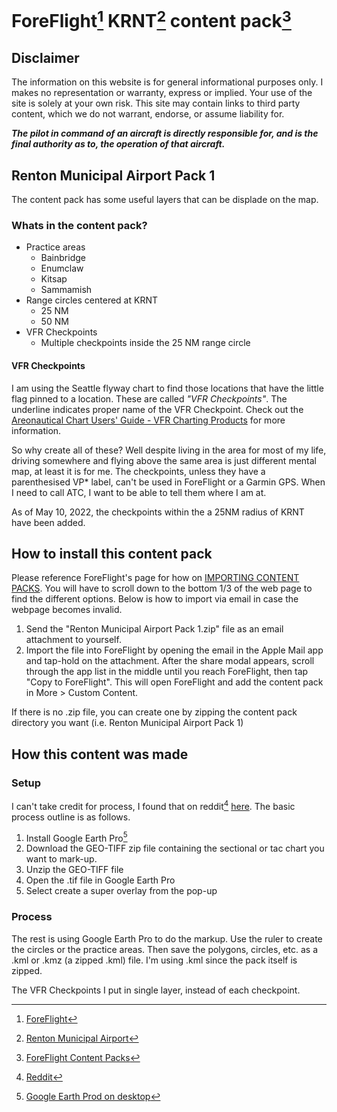 # ForeFlight[^1] KRNT[^2] content pack[^3]

## Disclaimer

The information on this website is for general informational purposes only. I makes no representation or warranty, express or implied. Your use of the site is solely at your own risk. This site may contain links to third party content, which we do not warrant, endorse, or assume liability for.

***The pilot in command of an aircraft is directly responsible for, and is the final authority as to, the operation of that aircraft.***

## Renton Municipal Airport Pack 1

The content pack has some useful layers that can be displade on the map.

### Whats in the content pack?

- Practice areas
  - Bainbridge
  - Enumclaw
  - Kitsap
  - Sammamish
- Range circles centered at KRNT
  - 25 NM
  - 50 NM
- VFR Checkpoints
  - Multiple checkpoints inside the 25 NM range circle

#### VFR Checkpoints

I am using the Seattle flyway chart to find those locations that have the little flag pinned to a location.  These are called *"VFR Checkpoints"*.  The underline indicates proper name of the VFR Checkpoint.  Check out the [Areonautical Chart Users' Guide - VFR Charting Products](https://aeronav.faa.gov/user_guide/20220324/cug-visual-edition.pdf) for more information.

So why create all of these?  Well despite living in the area for most of my life, driving somewhere and flying above the same area is just different mental map, at least it is for me.  The checkpoints, unless they have a parenthesised VP* label, can't be used in ForeFlight or a Garmin GPS.  When I need to call ATC, I want to be able to tell them where I am at.

As of May 10, 2022, the checkpoints within the a 25NM radius of KRNT have been added.

## How to install this content pack

Please reference ForeFlight's page for how on [IMPORTING CONTENT PACKS](https://foreflight.com/support/content-packs/).  You will have to scroll down to the bottom 1/3 of the web page to find the different options.  Below is how to import via email in case the webpage becomes invalid.

1. Send the "Renton Municipal Airport Pack 1.zip" file as an email attachment to yourself.
2. Import the file into ForeFlight by opening the email in the Apple Mail app and tap-hold on the attachment.  After the share modal appears, scroll through the app list in the middle until you reach ForeFlight, then tap "Copy to ForeFlight".  This will open ForeFlight and add the content pack in More > Custom Content.

If there is no .zip file, you can create one by zipping the content pack directory you want (i.e.  Renton Municipal Airport Pack 1)

## How this content was made

### Setup

I can't take credit for process, I found that on reddit[^5] [here](https://www.reddit.com/r/flying/comments/9r75er/how_to_geo_referenced_sectional_charts_in_google/).  The basic process outline is as follows.

1. Install Google Earth Pro[^4]
2. Download the GEO-TIFF zip file containing the sectional or tac chart you want to mark-up.
3. Unzip the GEO-TIFF file
4. Open the .tif file in Google Earth Pro
5. Select create a super overlay from the pop-up

### Process

The rest is using Google Earth Pro to do the markup.  Use the ruler to create the circles or the practice areas.  Then save the polygons, circles, etc. as a .kml or .kmz (a zipped .kml) file.  I'm using .kml since the pack itself is zipped.

The VFR Checkpoints I put in single layer, instead of each checkpoint.

[^1]:[ForeFlight](https://foreflight.com/)
[^2]:[Renton Municipal Airport](https://rentonwa.gov/city_hall/public_works/renton_municipal_airport)
[^3]:[ForeFlight Content Packs](https://foreflight.com/products/foreflight-mobile/user-content/content-packs/)
[^4]:[Google Earth Prod on desktop](https://www.google.com/earth/versions/#earth-pro)
[^5]:[Reddit](https://www.reddit.com/)
